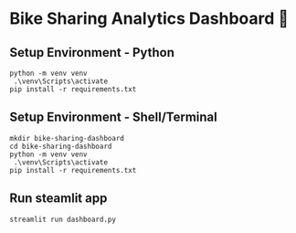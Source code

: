 # Bike Sharing Analytics Dashboard 🚴

## Setup Environment - Python
```
python -m venv venv 
 .\venv\Scripts\activate
pip install -r requirements.txt
```

## Setup Environment - Shell/Terminal
```
mkdir bike-sharing-dashboard
cd bike-sharing-dashboard
python -m venv venv
 .\venv\Scripts\activate
pip install -r requirements.txt
```

## Run steamlit app
```
streamlit run dashboard.py
```
